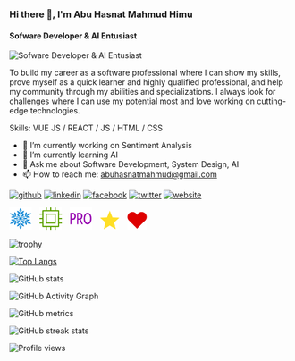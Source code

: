 ### Hi there 👋, I'm Abu Hasnat Mahmud Himu
#### Sofware Developer & AI Entusiast
![Sofware Developer & AI Entusiast](https://scontent.fcgp31-1.fna.fbcdn.net/v/t1.6435-9/89969312_1275281346195754_3124955635486031872_n.jpg?_nc_cat=100&ccb=1-7&_nc_sid=84a396&_nc_eui2=AeH1Cry7eq4l5l0DvuNtmuxWMbjg0KAIQPUxuODQoAhA9WDyS3M1kPKpbn-ntdTigAOqgSXcBsqhG735XwcZ8AM0&_nc_ohc=ikAp8NVuYekAX_dP6gC&tn=AOz-mz9ES-NaUlo6&_nc_ht=scontent.fcgp31-1.fna&oh=00_AfDIMLhjg1flUduD4RAXE9--KKNo88r6GfoF6QrFAymytw&oe=63BAA4BA)

To build my career as a software professional where I can show my skills, prove myself as a quick learner and highly qualified professional, and help my community through my abilities and specializations. I always look for challenges where I can use my potential most and love working on cutting-edge technologies.

Skills: VUE JS / REACT / JS / HTML / CSS

- 🔭 I’m currently working on Sentiment Analysis 
- 🌱 I’m currently learning AI  
- 💬 Ask me about Software Development, System Design, AI 
- 📫 How to reach me: abuhasnatmahmud@gmail.com 


[<img src='https://cdn.jsdelivr.net/npm/simple-icons@3.0.1/icons/github.svg' alt='github' height='40'>](https://github.com/Abu-Hasnat-Mahmud)  [<img src='https://cdn.jsdelivr.net/npm/simple-icons@3.0.1/icons/linkedin.svg' alt='linkedin' height='40'>](https://www.linkedin.com/in/https://www.linkedin.com/in/abu-hasnat-mahmud-himu-483842158//)  [<img src='https://cdn.jsdelivr.net/npm/simple-icons@3.0.1/icons/facebook.svg' alt='facebook' height='40'>](https://www.facebook.com/https://www.facebook.com/profile.php?id=100007299160786)  [<img src='https://cdn.jsdelivr.net/npm/simple-icons@3.0.1/icons/twitter.svg' alt='twitter' height='40'>](https://twitter.com/https://twitter.com/abuhasnatmahmud)  [<img src='https://cdn.jsdelivr.net/npm/simple-icons@3.0.1/icons/icloud.svg' alt='website' height='40'>](https://himu-portfolio.netlify.app/)  

<a href='https://archiveprogram.github.com/'><img src='https://raw.githubusercontent.com/acervenky/animated-github-badges/master/assets/acbadge.gif' width='40' height='40'></a> <a href='https://docs.github.com/en/developers'><img src='https://raw.githubusercontent.com/acervenky/animated-github-badges/master/assets/devbadge.gif' width='40' height='40'></a> <a href='https://github.com/pricing'><img src='https://raw.githubusercontent.com/acervenky/animated-github-badges/master/assets/pro.gif' width='40' height='40'></a> <a href='https://stars.github.com/'><img src='https://raw.githubusercontent.com/acervenky/animated-github-badges/master/assets/starbadge.gif' width='35' height='35'></a> <a href='https://docs.github.com/en/github/supporting-the-open-source-community-with-github-sponsors'><img src='https://raw.githubusercontent.com/acervenky/animated-github-badges/master/assets/sponsorbadge.gif' width='35' height='35'></a> 

[![trophy](https://github-profile-trophy.vercel.app/?username=Abu-Hasnat-Mahmud)](https://github.com/ryo-ma/github-profile-trophy)

[![Top Langs](https://github-readme-stats.vercel.app/api/top-langs/?username=Abu-Hasnat-Mahmud)](https://github.com/anuraghazra/github-readme-stats)

![GitHub stats](https://github-readme-stats.vercel.app/api?username=Abu-Hasnat-Mahmud&show_icons=true&count_private=true)  

![GitHub Activity Graph](https://activity-graph.herokuapp.com/graph?username=Abu-Hasnat-Mahmud)  

![GitHub metrics](https://metrics.lecoq.io/Abu-Hasnat-Mahmud)  

![GitHub streak stats](https://streak-stats.demolab.com/?user=Abu-Hasnat-Mahmud)  

![Profile views](https://gpvc.arturio.dev/Abu-Hasnat-Mahmud)  

